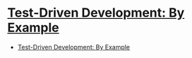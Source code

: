 # [Test-Driven Development: By Example](https://isbn.nu/9780321146533)

- [Test-Driven Development: By Example](#test-driven-development-by-example)
